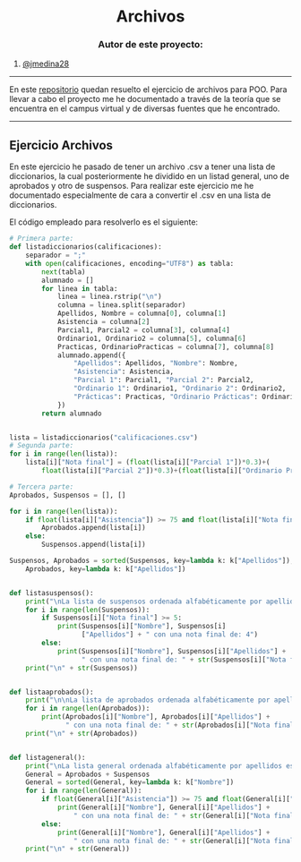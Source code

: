 <h1 align="center">Archivos</h1>

<h3 align="center">Autor de este proyecto:</h3>

1. [@jmedina28](https://github.com/jmedina28)
---
En este [repositorio](https://github.com/jmedina28/ArchivosPOO) quedan resuelto el ejercicio de archivos para POO. Para llevar a cabo el proyecto me he documentado a través de la teoría que se encuentra en el campus virtual y de diversas fuentes que he encontrado.
***
## Ejercicio Archivos

En este ejercicio he pasado de tener un archivo .csv a tener una lista de diccionarios, la cual posteriormente he dividido en un listad general, uno de aprobados y otro de suspensos. Para realizar este ejercicio me he documentado especialmente de cara a convertir el .csv en una lista de diccionarios.

El código empleado para resolverlo es el siguiente: 

```python
# Primera parte:
def listadiccionarios(calificaciones):
    separador = ";"
    with open(calificaciones, encoding="UTF8") as tabla:
        next(tabla)
        alumnado = []
        for linea in tabla:
            linea = linea.rstrip("\n")
            columna = linea.split(separador)
            Apellidos, Nombre = columna[0], columna[1]
            Asistencia = columna[2]
            Parcial1, Parcial2 = columna[3], columna[4]
            Ordinario1, Ordinario2 = columna[5], columna[6]
            Practicas, OrdinarioPracticas = columna[7], columna[8]
            alumnado.append({
                "Apellidos": Apellidos, "Nombre": Nombre,
                "Asistencia": Asistencia,
                "Parcial 1": Parcial1, "Parcial 2": Parcial2,
                "Ordinario 1": Ordinario1, "Ordinario 2": Ordinario2,
                "Prácticas": Practicas, "Ordinario Prácticas": OrdinarioPracticas,
            })
        return alumnado


lista = listadiccionarios("calificaciones.csv")
# Segunda parte:
for i in range(len(lista)):
    lista[i]["Nota final"] = (float(lista[i]["Parcial 1"])*0.3)+(
        float(lista[i]["Parcial 2"])*0.3)+(float(lista[i]["Ordinario Prácticas"])*0.4)

# Tercera parte:
Aprobados, Suspensos = [], []

for i in range(len(lista)):
    if float(lista[i]["Asistencia"]) >= 75 and float(lista[i]["Nota final"]) >= 5 and float(lista[i]["Parcial 1"]) >= 4 and float(lista[i]["Parcial 2"]) >= 4:
        Aprobados.append(lista[i])
    else:
        Suspensos.append(lista[i])

Suspensos, Aprobados = sorted(Suspensos, key=lambda k: k["Apellidos"]), sorted(
    Aprobados, key=lambda k: k["Apellidos"])


def listasuspensos():
    print("\nLa lista de suspensos ordenada alfabéticamente por apellidos es la siguiente:\n ")
    for i in range(len(Suspensos)):
        if Suspensos[i]["Nota final"] >= 5:
            print(Suspensos[i]["Nombre"], Suspensos[i]
                  ["Apellidos"] + " con una nota final de: 4")
        else:
            print(Suspensos[i]["Nombre"], Suspensos[i]["Apellidos"] +
                  " con una nota final de: " + str(Suspensos[i]["Nota final"]))
    print("\n" + str(Suspensos))


def listaaprobados():
    print("\n\nLa lista de aprobados ordenada alfabéticamente por apellidos es la siguiente: \n")
    for i in range(len(Aprobados)):
        print(Aprobados[i]["Nombre"], Aprobados[i]["Apellidos"] +
              " con una nota final de: " + str(Aprobados[i]["Nota final"]))
    print("\n" + str(Aprobados))


def listageneral():
    print("\nLa lista general ordenada alfabéticamente por apellidos es la siguiente:\n ")
    General = Aprobados + Suspensos
    General = sorted(General, key=lambda k: k["Nombre"])
    for i in range(len(General)):
        if float(General[i]["Asistencia"]) >= 75 and float(General[i]["Nota final"]) >= 5 and float(General[i]["Parcial 1"]) >= 4 and float(General[i]["Parcial 2"]) >= 4:
            print(General[i]["Nombre"], General[i]["Apellidos"] +
                " con una nota final de: " + str(General[i]["Nota final"]) + " APROBADO")
        else:
            print(General[i]["Nombre"], General[i]["Apellidos"] +
                " con una nota final de: " + str(General[i]["Nota final"]) + " SUSPENSO")
    print("\n" + str(General))
```
